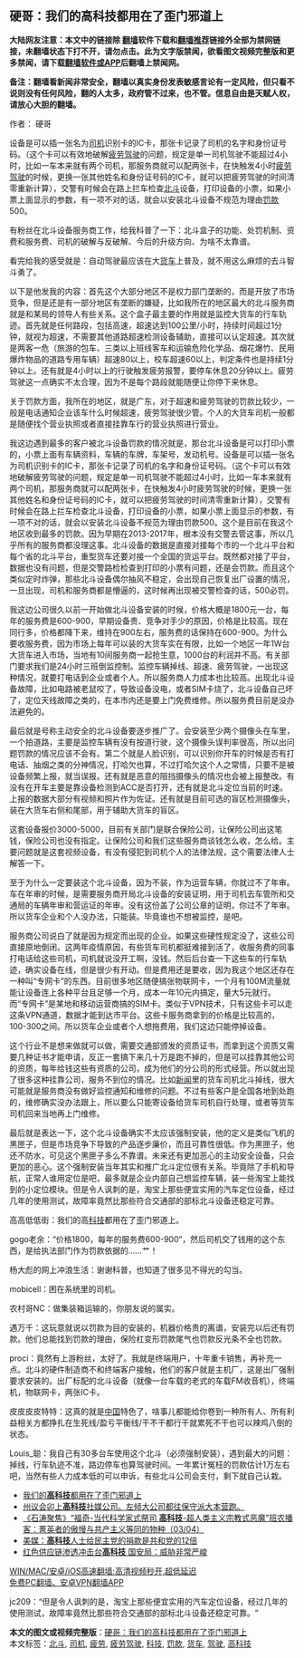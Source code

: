  <h2>硬哥：我们的高科技都用在了歪门邪道上</h2> <p class="notice"><b>大陆网友注意：本文中的链接除 <a href="https://github.com/bannedbook/fanqiang" >翻墙</a>软件下载和<a href="https://github.com/killgcd/justmysocks/blob/master/README.md">翻墙推荐</a>链接外全部为禁网链接，未翻墙状态下打不开，请勿点击。此为文字版禁闻，欲看图文视频完整版和更多禁闻，请下载<a href="https://github.com/bannedbook/fanqiang">翻墙软件或APP</a>后翻墙上禁闻网。</p><p>备注：翻墙看新闻非常安全，翻墙以真实身份发表敏感言论有一定风险，但只看不说则没有任何风险，翻的人太多，政府管不过来，也不管。信息自由是天赋人权，请放心大胆的翻墙。</b></p>  <div class="entry"> <p>作者： 硬哥</p> <p id="summary">设备是可以插一张名为<a href="https://www.bannedbook.org/bnews/tag/%e5%8f%b8%e6%9c%ba/" class="st_tag internal_tag" rel="tag" title="标签 司机 下的日志">司机</a>识别卡的IC卡，那张卡记录了司机的名字和身份证号码。（这个卡可以有效地破解<a href="https://www.bannedbook.org/bnews/tag/%E7%96%B2%E5%8A%B3/" class="st_tag internal_tag" rel="tag" title="标签 疲劳 下的日志">疲劳</a><a href="https://www.bannedbook.org/bnews/tag/%E9%A9%BE%E9%A9%B6/" class="st_tag internal_tag" rel="tag" title="标签 驾驶 下的日志">驾驶</a>的问题，规定是单一司机驾驶不能超过4小时，比如一车本来就有两个司机，那服务商就可以配两张卡，在快触发4小时<a href="https://www.bannedbook.org/bnews/tag/%E7%96%B2%E5%8A%B3%E9%A9%BE%E9%A9%B6/" class="st_tag internal_tag" rel="tag" title="标签 疲劳驾驶 下的日志">疲劳驾驶</a>的时候，更换一张其他姓名和身份证号码的IC卡，就可以把疲劳驾驶的时间清零重新计算），交警有时候会在路上拦车检查<a href="https://www.bannedbook.org/bnews/tag/%E5%8C%97%E6%96%97/" class="st_tag internal_tag" rel="tag" title="标签 北斗 下的日志">北斗</a>设备，打印设备的小票，如果小票上面显示的参数，有一项不对的话，就会以安装北斗设备不规范为理由<a href="https://www.bannedbook.org/bnews/tag/%e7%bd%9a%e6%ac%be/" class="st_tag internal_tag" rel="tag" title="标签 罚款 下的日志">罚款</a>500。</p> <p id="conimg">有粉丝在北斗设备服务商工作，给我科普了一下：北斗盒子的功能、处罚机制、资费和服务费、司机的破解与反破解、今后的升级方向、为啥不太靠谱。</p> <p>看完给我的感受就是：自动驾驶最应该在大<a href="https://www.bannedbook.org/bnews/tag/%E8%B4%A7%E8%BD%A6/" class="st_tag internal_tag" rel="tag" title="标签 货车 下的日志">货车</a>上普及，就不用这么麻烦的去斗智斗勇了。</p> <p>以下是他发我的内容：首先这个大部分地区不是权力部门垄断的，而是开放了市场竞争，但是还是有一部分地区有垄断的嫌疑，比如我所在的地区最大的北斗服务商就是和某局的领导人有些关系。这个盒子最主要的作用就是监控大货车的行车轨迹。首先就是任何路段，包括高速，超速达到100公里/小时，持续时间超过1分钟，就视为超速，不需要其他道路超速检测设备辅助，直接可以认定超速。其次就是两客一危（旅游的包车、三类以上班线客车和运输危险化学品、烟花爆竹、民用爆炸物品的道路专用车辆）超速80以上，校车超速60以上，判定条件也是持续1分钟以上。还有就是4小时以上的行驶触发疲劳报警，要停车休息20分钟以上。疲劳驾驶这一点确实不太合理，因为不是每个路段就能随便让你停下来休息。</p> <p>关于罚款方面，我所在的地区，就是广东，对于超速和疲劳驾驶的罚款比较少，一般是电话通知企业该车什么时候超速，疲劳驾驶很少管。个人的大货车司机一般都是随便找个营业执照或者直接挂靠车行的营业执照进行营业。</p>  <p>我这边遇到最多的客户被北斗设备罚款的情况就是，那台北斗设备是可以打印小票的，小票上面有车辆资料，车辆的车牌，车架号，发动机号。设备是可以插一张名为司机识别卡的IC卡，那张卡记录了司机的名字和身份证号码。（这个卡可以有效地破解疲劳驾驶的问题，规定是单一司机驾驶不能超过4小时，比如一车本来就有两个司机，那服务商就可以配两张卡，在快触发4小时疲劳驾驶的时候，更换一张其他姓名和身份证号码的IC卡，就可以把疲劳驾驶的时间清零重新计算），交警有时候会在路上拦车检查北斗设备，打印设备的小票，如果小票上面显示的参数，有一项不对的话，就会以安装北斗设备不规范为理由罚款500。这个是目前在我这个地区收到最多的罚款。因为早期在2013-2017年，根本没有交警去管这事，所以几乎所有的服务商都没理这事。北斗设备的数据是直接对接每个市的一个北斗平台和每个省的北斗平台，重型货车还要对接一个全国的货运平台。既然都对接了平台，数据也没有问题，但是交警路检检查到打印的小票有问题，还是会罚款。而且这个类似定时炸弹，那些北斗设备偶尔抽风不稳定，会出现自己恢复出厂设置的情况，一旦出现，司机和服务商都是懵逼的，这时候再出现被交警检查的话，500必罚。</p> <p>我这边公司很久以前一开始做北斗设备安装的时候，价格大概是1800元一台，每年的服务费是600-900，早期设备贵、竞争对手少的原因，价格是比较高。现在同行多，价格都降下来，维持在900左右，服务费的话保持在600-900。为什么要收服务费，因为市场上每年可以装的大货车实在有限，比如一个地区一年1W台大货车进入市场，当地有10间服务商一起抢生意，1000台的利润并不高。有关部门要求我们是24小时三班倒监控制。监控车辆掉线、超速、疲劳驾驶，一出现这种情况，就要打电话到企业或者个人。所以服务商人力成本也比较高。出现北斗设备故障，比如电路被老鼠咬了，导致设备没电，或者SIM卡烧了，北斗设备自己坏了，定位天线故障之类的，在本市内还是要上门免费维修。所以服务费目前是没办法避免的。</p> <p>最后就是号称主动安全的北斗设备要逐步推广了。会安装至少两个摄像头在车里，一个拍道路，主要是监控车辆有没有按道行驶，这个摄像头误判率很高，所以出问题罚款的情况应该不会有。第二个就是人脸识别，可以识别你开车的时候是否有打电话、抽烟之类的分神情况，打哈欠也算，不过打哈欠这个人之常情，只要不是被设备频繁上报，就当误报。还有就是恶意的阻挡摄像头的情况也会被上报整改。有没有在开车主要是靠设备检测到ACC是否打开，还有就是北斗定位当前的时速。上报的数据大部分有视频和照片作为佐证。还有就是目前可选的盲区检测摄像头，装在大货车右侧和尾部，用于辅助大货车的盲区。</p> <p>这套设备报价3000-5000，目前有关部门是联合保险公司，让保险公司出这笔钱，保险公司也没有指定。让保险公司和我们这些服务商谈钱怎么收，怎么给。主要问题就是这套视频设备，有没有侵犯到司机个人的法律法规，这个需要法律人士解答一下。</p> <p>至于为什么一定要装这个北斗设备，因为不装，作为运营车辆，你就过不了年审。车在年审的时候，是需要服务商开局北斗设备的安装证明，用于司机去车管所和交通局的车辆年审和营运证的年审。没有这份盖了公司公章的证明，你过不了年审。所以货车企业和个人没办法，只能装。毕竟谁也不想被监控，是吧。</p> <p>服务商公司说白了就是因为规定而出现的企业。如果这些硬性规定没了，这些公司直接原地倒闭。这两年疫情原因，有些货车司机都挺难接到活了，收服务费的同事打电话给这些司机，司机就说没开工啊，没钱。然后后台查一下这些车的行车轨迹，确实设备在线，但是很少有开动。但是费用还是要收，因为我这个地区还存在一种叫‌‌“专网卡‌‌”的东西。目前很多地区随便搞张物联网卡，一个月有100M流量就能让设备连上各种平台且足够一个月，成本一年10元内搞定，量大5元就行。而‌‌“专网卡‌‌”是某地和移动运营商搞的SIM卡。类似于VPN技术，只有这些卡可以走这条VPN通道，数据才能到达市平台。这些卡服务商拿到的价格是比较高的，100-300之间。所以货车企业或者个人想拖费用，我们这边只能停掉设备。</p>  <p>这个行业不是想来做就可以做，需要交通部颁发的资质证书，而拿到这个资质又需要几种证书才能申请，反正一套搞下来几十万是跑不掉的，但是可以挂靠其他公司的资质，每年给钱这些有资质的公司，成为他们的分公司的形式经营。所以就出现了很多这种挂靠公司，服务不到位的情况。比如<span class='wp_keywordlink_affiliate'><a href="https://www.bannedbook.org/" title="新闻">新闻</a></span>里的货车司机北斗掉线，很大可能就是服务商没有做好监控通知和维修的问题。不过有些客户是全国各地到处跑的，维修确实没办法跟上，所以要么只能寄设备给货车司机自行处理，或者等货车司机回来当地再上门维修。</p> <p>最后就是表达一下，这个北斗设备确实不太应该强制安装，他的定义是类似飞机的黑匣子，但是市场竞争下导致的产品逐步廉价，而且可靠性很低。作为黑匣子，他还不防水，可见这个黑匣子多么不靠谱。未来还有更加恶心的主动安全设备，只会更加的恶心。这个强制安装当年其实和推广北斗定位很有关系。毕竟除了手机和导航，正常人谁用定位是吧，最多就是企业内部自己想监控车辆，装一些淘宝上能找到的小定位模块。但是令人讽刺的是，淘宝上那些便宜实用的汽车定位设备，经过几年的使用测试，故障率竟然比那些符合交通部的部标北斗设备还稳定可靠。</p> <p>高高低低街：我们的高<a href="https://www.bannedbook.org/bnews/tag/%E7%A7%91%E6%8A%80/" class="st_tag internal_tag" rel="tag" title="标签 科技 下的日志">科技</a>都用在了歪门邪道上。</p> <p>gogo老余：‌‌“价格1800，每年的服务费600-900‌‌”，然后司机交了钱用的这个东西，是给执法部门作为罚款依据的……艹！</p> <p>杨大彪的网上冲浪生活：谢谢科普，也知道了很多见不得光的勾当。</p> <p>mobicell：困在系统里的司机。</p>  <p>农村哥NC：做集装箱运输的，你朋友说的属实。</p> <p>遇万千：这玩意就说以罚款为目的安装的，机器价格贵的离谱，安装完以后还有罚款。他们总能找到罚款的理由，保险杠变形罚款尾气也罚款反光条不全也罚款。</p> <p>proci：竟然有上游粉丝，太好了。我就是终端用户，十年重卡销售，再补充一点。北斗的硬件制造商不和终端客户接触，他们的客户就是主机厂，这是出厂强制要求安装的。出厂标配的北斗设备（就像一台车载的老式的车载FM收音机），终端机，物联网卡，两张IC卡。</p> <p>皮皮皮皮特特：这真的就是<span class='wp_keywordlink_affiliate'><a href="https://www.bannedbook.org/" title="中国" target="_blank">中国</a></span>特色了，啥事儿都能给你卷到一种所有人、所有利益相关方都挣扎在生死线/盈亏平衡线/干不干都行干就累死不干也可以辣鸡八倒的状态。</p> <p>Louis_聪：我自己有30多台车使用这个北斗（必须强制安装），遇到最大的问题：掉线，行车轨迹不准，路边停车也算驾驶时间。一年累计冤枉的罚款估计1万左右吧，当然有些人力成本低的可以申诉，有些北斗公司会支付，剩下就自己认栽。</p> <ul class='op-related-articles' title='相关阅读'> <li><a href='https://www.bannedbook.org/bnews/ssgc/20210408/1522292.html' target='_blank'>我们的<b>高科技</b>都用在了歪门邪道上</a></li> <li><a href='https://www.bannedbook.org/bnews/bannedvideo/20210406/1520452.html' target='_blank'>州议会卯上<b>高科技</b>社媒公司。左倾大公司都往保守派大本营跑。</a></li> <li><a href='https://www.bannedbook.org/bnews/bannedvideo/20210404/1519232.html' target='_blank'>《石涛聚焦》“福奇-当代科学家式祭司 <b>高科技</b>-超人类主义宗教式恶魔”班农播客：菁英者的傲慢与共产主义等同的物种（03/04）</a></li> <li><a href='https://www.bannedbook.org/bnews/comments/20210404/1519118.html' target='_blank'>美媒：<b>高科技</b>人士给民主党的捐款是共和党的12倍</a></li> <li><a href='https://www.bannedbook.org/bnews/comments/20210401/1517322.html' target='_blank'>红色供应链渗透冲击台<b>高科技</b> 国安局：威胁非常严峻</a></li> </ul> <p class="texttj"> <a href="https://github.com/bannedbook/fanqiang/wiki/V2ray%E6%9C%BA%E5%9C%BA" target="_blank">WIN/MAC/安卓/iOS高速翻墙:高清视频秒开,超低延迟</a><br/> <a href="https://github.com/bannedbook/fanqiang/wiki/%E7%A6%81%E9%97%BB%E7%BD%91%E5%AE%89%E5%8D%93%E7%BF%BB%E5%A2%99%E6%96%B0%E9%97%BBAPP" target="_blank">免费PC翻墙、安卓VPN翻墙APP</a></p> <p>jc209：‌‌“但是令人讽刺的是，淘宝上那些便宜实用的汽车定位设备，经过几年的使用测试，故障率竟然比那些符合交通部的部标北斗设备还稳定可靠。‌‌”</p><a name='sharetosocial'></a>       <div><b>本文的图文或视频完整版</b>：<a href='https://www.bannedbook.org/bnews/comments/20210409/1522579.html'>硬哥：我们的高科技都用在了歪门邪道上</a></div>  </div><!--END ENTRY--> <div class="postfooter"> <div>本文标签：<a href="https://www.bannedbook.org/bnews/tag/%E5%8C%97%E6%96%97/" rel="tag">北斗</a>, <a href="https://www.bannedbook.org/bnews/tag/%e5%8f%b8%e6%9c%ba/" rel="tag">司机</a>, <a href="https://www.bannedbook.org/bnews/tag/%E7%96%B2%E5%8A%B3/" rel="tag">疲劳</a>, <a href="https://www.bannedbook.org/bnews/tag/%E7%96%B2%E5%8A%B3%E9%A9%BE%E9%A9%B6/" rel="tag">疲劳驾驶</a>, <a href="https://www.bannedbook.org/bnews/tag/%E7%A7%91%E6%8A%80/" rel="tag">科技</a>, <a href="https://www.bannedbook.org/bnews/tag/%e7%bd%9a%e6%ac%be/" rel="tag">罚款</a>, <a href="https://www.bannedbook.org/bnews/tag/%E8%B4%A7%E8%BD%A6/" rel="tag">货车</a>, <a href="https://www.bannedbook.org/bnews/tag/%E9%A9%BE%E9%A9%B6/" rel="tag">驾驶</a>, <a href="https://www.bannedbook.org/bnews/tag/%e9%ab%98%e7%a7%91%e6%8a%80/" rel="tag">高科技</a></div>  </div><!--END POSTFOOTER--> 